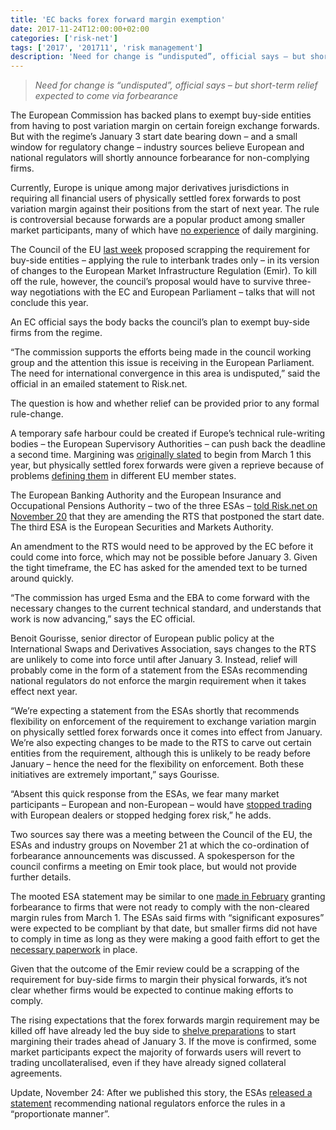 ```yaml
---
title: 'EC backs forex forward margin exemption'
date: 2017-11-24T12:00:00+02:00
categories: ['risk-net']
tags: ['2017', '201711', 'risk management']
description: 'Need for change is “undisputed”, official says – but short-term relief expected to come via forbearance'
---
```


> _Need for change is “undisputed”, official says – but short-term relief expected to come via forbearance_

The European Commission has backed plans to exempt buy-side entities from having to post variation margin on certain foreign exchange forwards. But with the regime’s January 3 start date bearing down – and a small window for regulatory change – industry sources believe European and national regulators will shortly announce forbearance for non-complying firms.

Currently, Europe is unique among major derivatives jurisdictions in requiring all financial users of physically settled forex forwards to post variation margin against their positions from the start of next year. The rule is controversial because forwards are a popular product among smaller market participants, many of which have [no experience](https://www.risk.net/derivatives/2480707/buy-side-firms-seek-urgent-vm-relief) of daily margining.

The Council of the EU [last week](https://www.risk.net/derivatives/5359331/eu-proposals-feed-hopes-of-fx-forward-vm-relief) proposed scrapping the requirement for buy-side entities – applying the rule to interbank trades only – in its version of changes to the European Market Infrastructure Regulation (Emir). To kill off the rule, however, the council’s proposal would have to survive three-way negotiations with the EC and European Parliament – talks that will not conclude this year.

An EC official says the body backs the council’s plan to exempt buy-side firms from the regime.

“The commission supports the efforts being made in the council working group and the attention this issue is receiving in the European Parliament. The need for international convergence in this area is undisputed,” said the official in an emailed statement to Risk.net.

The question is how and whether relief can be provided prior to any formal rule-change.

A temporary safe harbour could be created if Europe’s technical rule-writing bodies – the European Supervisory Authorities – can push back the deadline a second time. Margining was [originally slated](https://www.risk.net/regulation/2479367/giancarlo-march-vm-deadline-massive-challenge) to begin from March 1 this year, but physically settled forex forwards were given a reprieve because of problems [defining them](https://www.risk.net/derivatives/currency-derivatives/3848476/forex-swap-margin-treatment-uncertain-ahead-of-vm-deadline) in different EU member states.

The European Banking Authority and the European Insurance and Occupational Pensions Authority – two of the three ESAs – [told Risk.net on November 20](https://www.risk.net/derivatives/5360171/eba-and-eiopa-confirm-changes-to-vm-rule-for-forwards) that they are amending the RTS that postponed the start date. The third ESA is the European Securities and Markets Authority.

An amendment to the RTS would need to be approved by the EC before it could come into force, which may not be possible before January 3. Given the tight timeframe, the EC has asked for the amended text to be turned around quickly.

“The commission has urged Esma and the EBA to come forward with the necessary changes to the current technical standard, and understands that work is now advancing,” says the EC official.

Benoit Gourisse, senior director of European public policy at the International Swaps and Derivatives Association, says changes to the RTS are unlikely to come into force until after January 3. Instead, relief will probably come in the form of a statement from the ESAs recommending national regulators do not enforce the margin requirement when it takes effect next year.

“We’re expecting a statement from the ESAs shortly that recommends flexibility on enforcement of the requirement to exchange variation margin on physically settled forex forwards once it comes into effect from January. We’re also expecting changes to be made to the RTS to carve out certain entities from the requirement, although this is unlikely to be ready before January – hence the need for the flexibility on enforcement. Both these initiatives are extremely important,” says Gourisse.

“Absent this quick response from the ESAs, we fear many market participants – European and non-European – would have [stopped trading](https://www.risk.net/derivatives/5313881/fx-forwards-users-drop-eu-banks-over-margin-rule) with European dealers or stopped hedging forex risk,” he adds.

Two sources say there was a meeting between the Council of the EU, the ESAs and industry groups on November 21 at which the co-ordination of forbearance announcements was discussed. A spokesperson for the council confirms a meeting on Emir took place, but would not provide further details.

The mooted ESA statement may be similar to one [made in February](https://www.risk.net/derivatives/3936751/regulators-relent-ahead-of-vm-big-bang) granting forbearance to firms that were not ready to comply with the non-cleared margin rules from March 1. The ESAs said firms with “significant exposures” were expected to be compliant by that date, but smaller firms did not have to comply in time as long as they were making a good faith effort to get the [necessary paperwork](https://www.risk.net/derivatives/2478801/docs-shock-how-dealers-are-tackling-the-vm-deadline) in place.

Given that the outcome of the Emir review could be a scrapping of the requirement for buy-side firms to margin their physical forwards, it’s not clear whether firms would be expected to continue making efforts to comply.

The rising expectations that the forex forwards margin requirement may be killed off have already led the buy side to [shelve preparations](https://www.risk.net/derivatives/5361686/buy-side-delays-forex-forward-vm-plans-amid-uncertainty) to start margining their trades ahead of January 3. If the move is confirmed, some market participants expect the majority of forwards users will revert to trading uncollateralised, even if they have already signed collateral agreements.

Update, November 24: After we published this story, the ESAs [released a statement](https://esas-joint-committee.europa.eu/Pages/News/Variation-margin-exchange-for-physically-settled-FX-forwards-under-EMIR-.aspx) recommending national regulators enforce the rules in a “proportionate manner”.


